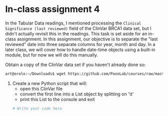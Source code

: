 # In-class assignment 4
In the Tabular Data readings, I mentioned processing the `Clinical Significance (last reviewed)` field of the ClinVar BRCA1 data set, but I didn't actually revisit this in the readings.  This task is set aside for an in-class assignment.  In this assignment, our objective is to separate the "last reviewed" date into three separate columns for year, month and day.  In a later class, we will cover how to handle date-time objects using a built-in module, but for now we will do this manually.

Obtain a copy of the ClinVar data set if you haven't already done so:
```bash
art@orolo:~/Downloads$ wget https://github.com/PoonLab/courses/raw/master/PATH9577Q/examples/ClinVar.BRCA1.tsv
```

1. Create a new Python script that will:
   * open this ClinVar file
   * convert the first line into a List object by splitting on '\t'
   * print this List to the console and exit
   ```python
   # Write your code here
   ```
   
